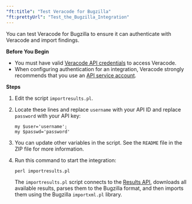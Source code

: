 ```yaml
---
"ft:title": "Test Veracode for Bugzilla"
"ft:prettyUrl": "Test_the_Bugzilla_Integration"
---
```

You can test Veracode for Bugzilla to ensure it can authenticate with Veracode and import findings.

<p font-size="13pt"><b>Before You Begin</b></p>

- You must have valid [Veracode API credentials](https://docs.veracode.com/r/c_api_credentials3) to access Veracode.
- When configuring authentication for an integration, Veracode strongly recommends that you use an [API service account](https://docs.veracode.com/r/c_about_veracode_accounts).

<p font-size="13pt"><b>Steps</b></p>

1. Edit the script `importresults.pl`. 
2. Locate these lines and replace `username` with your API ID and replace `password` with your API key:

    ```
    my $user='username';
    my $passwd='password'
    ```

3. You can update other variables in the script. See the `README` file in the ZIP file for more information.

4. Run this command to start the integration:

    ```
    perl importresults.pl
    ```

    The `importresults.pl` script connects to the [Results API](https://docs.veracode.com/r/c_results_main), downloads all available results, parses them to the Bugzilla format, and then imports them using the Bugzilla `importxml.pl` library.